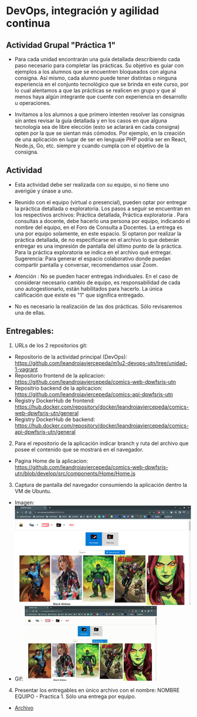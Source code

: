 # DevOps, integración y agilidad continua 

## Actividad Grupal "Práctica 1"

- Para cada unidad encontrarán una guía detallada describiendo cada paso necesario para completar las prácticas. Su objetivo es guiar con ejemplos a los alumnos que se encuentren bloqueados con alguna consigna. Así mismo, cada alumno puede tener distintas o ninguna experiencia en el conjunto tecnológico que se brinda en este curso, por lo cual alentamos a que las prácticas se realicen en grupo y que al menos haya algún integrante que cuente con experiencia en desarrollo u operaciones.  

- Invitamos a los alumnos a que primero intenten resolver las consignas sin antes revisar la guía detallada y en los casos en que alguna tecnología sea de libre elección (esto se aclarará en cada consigna) opten por la que se sientan más cómodos. Por ejemplo, en la creación de una aplicación en lugar de ser en lenguaje PHP podría ser en React, Node.js, Go, etc. siempre y cuando cumpla con el objetivo de la consigna.

## Actividad

- Esta actividad debe ser realizada con su equipo, si no tiene uno averigüe y únase a uno.

- Reunido con  el equipo (virtual o presencial), pueden optar por entregar la práctica detallada o exploratoria. Los pasos a seguir se encuentran en los respectivos archivos: Práctica detallada, Práctica exploratoria .
Para consultas a docente, debe hacerlo una persona por equipo, indicando el nombre del equipo, en el Foro de Consulta a Docentes.
La entrega es una por equipo solamente, en este espacio. Si optaron por realizar la práctica detallada, de no especificarse en el archivo lo que deberán entregar es una impresión de pantalla del último punto de la práctica. 
Para la práctica exploratoria se indica en el archivo qué entregar.
Sugerencia: Para generar el espacio colaborativo donde puedan compartir pantalla y conversar, recomendamos usar Zoom.

- Atención :  No se pueden hacer entregas individuales. En el caso de considerar necesario cambio de equipo, es responsabilidad de cada uno autogestionarlo, están habilitados para hacerlo. La única calificación que existe es "1" que significa entregado.

- No es necesario la realización de las dos prácticas. Sólo revisaremos una de ellas.

## Entregables:

1. URLs de los 2 repositorios git:
  * Repositorio de la actividad principal (DevOps): https://github.com/leandrojaviercepeda/m1u2-devops-utn/tree/unidad-1-vagrant
  * Repositorio frontend de la aplicacion: https://github.com/leandrojaviercepeda/comics-web-dpwfsrjs-utn
  * Repositrio backend de la aplicacion: https://github.com/leandrojaviercepeda/comics-api-dpwfsrjs-utn
  * Registry DockerHub de frontend: https://hub.docker.com/repository/docker/leandrojaviercepeda/comics-web-dpwfsrjs-utn/general
  * Registry DockerHub de backend: https://hub.docker.com/repository/docker/leandrojaviercepeda/comics-api-dpwfsrjs-utn/general

2. Para el repositorio de la aplicación indicar branch y ruta del archivo que posee el contenido que se mostrará en el navegador.
  * Pagina Home de la aplicacion: https://github.com/leandrojaviercepeda/comics-web-dpwfsrjs-utn/blob/develop/src/components/Home/Home.js

3. Captura  de  pantalla  del  navegador  consumiendo  la  aplicación  dentro  la  VM  de Ubuntu.
  * Imagen: ![Drag Racing](./img/utn-devops-vagrant.png)
  * Gif: ![Drag Racing](./img/utn-devops-vagrant.gif)

4. Presentar  los  entregables  en  único  archivo  con  el  nombre: NOMBRE  EQUIPO - Practica 1. Sólo una entrega por equipo.
  * [Archivo](./leandro-cepeda-equipo-7-practica-1.pdf)